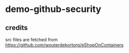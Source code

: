 # demo-github-security

## credits

src files are fetched from <https://github.com/wouterdekortorg/eShopOnContainers>

